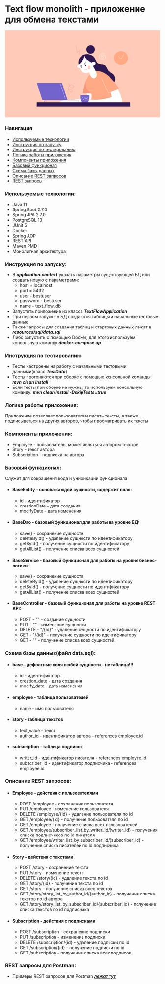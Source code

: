 # Text flow monolith - приложение для обмена текстами

![Картинка](resources/pic1.png)

### Навигация
* [Используемые технологии](#title1)
* [Инструкция по запуску](#title2)
* [Инструкция по тестированию](#title3)
* [Логика работы приложения](#title4)
* [Компоненты приложения](#title5)
* [Базовый функционал](#title6)
* [Схема базы данных](#title7)
* [Описание REST запросов](#title8)
* [REST запросы](#title9)


### <a id="title1">Используемые технологии:</a>

* Java 11
* Spring Boot 2.7.0
* Spring JPA 2.7.0
* PostgreSQL 13
* JUnit 5
* Docker
* Spring AOP
* REST API
* Maven PMD
* Монолитная архитектура

### <a id="title2">Инструкция по запуску:</a>
*  В ***application.context*** указать параметры существующей БД или создать новую с параметрами:
   - host = localhost
   - port = 5432
   - user - bestuser
   - password - bestuser
   - name - text_flow_db
*  Запустить приложение из класса ***TextFlowApplication***
*  При первом запуске в БД создаются таблицы и начальные тестовые данные
*  Также запросы для создания таблиц и стартовых данных лежат в ***resources/sql/data.sql***
*  Либо запустить с помощью Docker, для этого используем консольную команду ***docker-compose up*** 


### <a id="title3">Инструкция по тестированию:</a>
*  Тесты настроены на работу с начальными тестовыми данными(класс ***TestData***)
*  Тесты прогоняются при сборке с помощью консольной команды: ***mvn clean install***
*  Если тесты при сборке не нужны, то используем консольную команду: ***mvn clean install -DskipTests=true***


### <a id="title4">Логика работы приложения:</a>

Приложение позволяет пользователям писать тексты, а также подписываться на других авторов, чтобы просматривать их тексты


### <a id="title5">Компоненты приложения:</a>

* Employee - пользователь, может являться автором текстов
* Story - текст автора
* Subscription - подписка на автора


### <a id="title6">Базовый функционал:</a>

Служит для сокращения кода и унификации функционала

 * #### BaseEntity - основа каждой сущности, содержит поля: 
    - id - идентификатор
    - creationDate - дата создания
    - modifyDate - дата изменения
     
 * #### BaseDao - базовый функционал для работы на уровне БД:
    - save() - сохранение сущности
    - deleteById() - удаление сущности по идентификатору
    - getById() - получение сущности по идентификатору 
    - getAllList() - получение списка всех сущностей 

 * #### BaseService - базовый функционал для работы на уровне бизнес-логики:
    - save() - сохранение сущности
    - deleteById() - удаление сущности по идентификатору
    - getById() - получение сущности по идентификатору
    - getAllList() - получение списка всех сущностей

 * #### BaseController - базовый функционал для работы на уровне REST API:
    - POST - "" - создание сущности
    - PUT - "" - изменение сущности
    - DELETE - "/{id}" - удаление сущности по идентификатору
    - GET - "/{id}" - получение сущности по идентификатору
    - GET - "" - получение списка всех сущностей
    

### <a id="title7">Схема базы данных(файл data.sql):</a>

 * #### base - дефолтные поля любой сущности - не таблица!!!
    - id - идентификатор
    - creation_date - дата создания
    - modify_date - дата изменения

 * #### employee - таблица пользователей
    - name - имя пользователя
     
 * #### story - таблица текстов
    - text_value - текст
    - author_id - идентификатор автора - references employee.id

 * #### subscription - таблица подписок
    - writer_id - идентификатор писателя - references employee.id
    - subscriber_id - идентификатор подписчика - references employee.id


### <a id="title8">Описание REST запросов:</a>

 * #### Employee - действия с пользователями
   - POST /employee - сохранение пользователя
   - PUT /employee - изменение пользователя
   - DELETE /employee/{id} - удаление пользователя по id
   - GET /employee/{id} - получение пользователя по id
   - GET /employee - получение списка всех пользователей
   - GET /employee/subscriber_list_by_writer_id/{writer_id} - получения списка подписчиков по id писателя
   - GET /employee/writer_list_by_subscriber_id/{subscriber_id} - получение списка писателей по id подписчика

* #### Story - действия с текстами
    - POST /story - сохранение текста
    - PUT /story - изменение текста
    - DELETE /story/{id} - удаление текста по id
    - GET /story/{id} - получение текста по id
    - GET /story - получение списка всех текстов
    - GET /story/story_list_by_author_id/{author_id} - получения списка текстов по id автора
    - GET /story/story_list_by_subscriber_id/{subscriber_id} - получение списка текстов по id подписчика

* #### Subscription - действия с подписками
    - POST /subscription - сохранение подписки
    - PUT /subscription - изменение подписки
    - DELETE /subscription/{id} - удаление подписки по id
    - GET /subscription/{id} - получение подписки по id
    - GET /subscription - получение списка всех подписок


### <a id="title9">REST запросы для Postman:</a>

* Примеры REST запросов для Postman ***[лежат тут](resources/postman/text_flow_monolith.postman_collection.json)***
